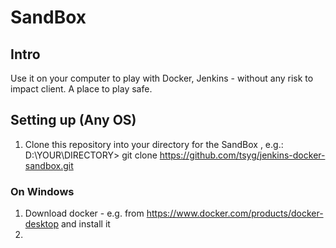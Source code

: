 
# SandBox

## Intro

Use it on your computer to play with Docker, Jenkins - without any risk to impact client. A place to play safe.


## Setting up (Any OS)

1. Clone this repository into your directory for the SandBox , e.g.:
D:\YOUR\DIRECTORY> git clone https://github.com/tsyg/jenkins-docker-sandbox.git

### On Windows

1. Download docker - e.g. from https://www.docker.com/products/docker-desktop  and install it
1. 
